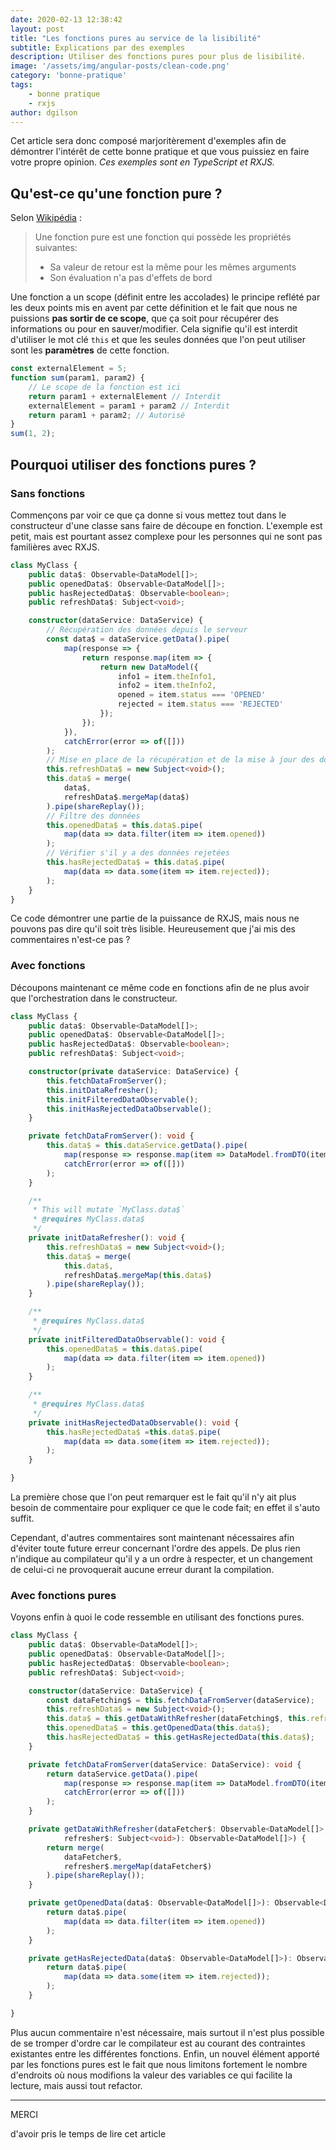```yaml
---
date: 2020-02-13 12:38:42
layout: post
title: "Les fonctions pures au service de la lisibilité"
subtitle: Explications par des exemples
description: Utiliser des fonctions pures pour plus de lisibilité.
image: '/assets/img/angular-posts/clean-code.png'
category: 'bonne-pratique'
tags:
    - bonne pratique
    - rxjs
author: dgilson
---
```


Cet article sera donc composé marjoritèrement d'exemples afin de démontrer l'intérêt de cette bonne pratique et que vous puissiez en faire votre propre opinion.
*Ces exemples sont en TypeScript et RXJS.*

## Qu'est-ce qu'une fonction pure ?

Selon [Wikipédia](https://fr.wikipedia.org/wiki/Fonction_pure) :

> Une fonction pure est une fonction qui possède les propriétés suivantes:
> * Sa valeur de retour est la même pour les mêmes arguments
> * Son évaluation n'a pas d'effets de bord

Une fonction a un scope (définit entre les accolades) le principe reflété par les deux points mis en avent par cette définition et le fait que nous ne puissions **pas sortir de ce scope**, que ça soit pour récupérer des informations ou pour en sauver/modifier.
Cela signifie qu'il est interdit d'utiliser le mot clé `this` et que les seules données que l'on peut utiliser sont les **paramètres** de cette fonction.

```ts
const externalElement = 5;
function sum(param1, param2) {
    // Le scope de la fonction est ici
    return param1 + externalElement // Interdit
    externalElement = param1 + param2 // Interdit
    return param1 + param2; // Autorisé
}
sum(1, 2);
```

## Pourquoi utiliser des fonctions pures ?

### Sans fonctions

Commençons par voir ce que ça donne si vous mettez tout dans le constructeur d'une classe sans faire de découpe en fonction.
L'exemple est petit, mais est pourtant assez complexe pour les personnes qui ne sont pas familières avec RXJS.

```ts
class MyClass {
    public data$: Observable<DataModel[]>;
    public openedData$: Observable<DataModel[]>;
    public hasRejectedData$: Observable<boolean>;
    public refreshData$: Subject<void>;

    constructor(dataService: DataService) {
        // Récupération des données depuis le serveur
        const data$ = dataService.getData().pipe(
            map(response => {
                return response.map(item => {
                    return new DataModel({
                        info1 = item.theInfo1,
                        info2 = item.theInfo2,
                        opened = item.status === 'OPENED'
                        rejected = item.status === 'REJECTED'
                    });
                });
            }),
            catchError(error => of([]))
        );
        // Mise en place de la récupération et de la mise à jour des données depuis le serveur
        this.refreshData$ = new Subject<void>();
        this.data$ = merge(
            data$,
            refreshData$.mergeMap(data$)
        ).pipe(shareReplay());
        // Filtre des données
        this.openedData$ = this.data$.pipe(
            map(data => data.filter(item => item.opened))
        );
        // Vérifier s'il y a des données rejetées
        this.hasRejectedData$ = this.data$.pipe(
            map(data => data.some(item => item.rejected));
        );
    }
}
```

Ce code démontrer une partie de la puissance de RXJS, mais nous ne pouvons pas dire qu'il soit très lisible. Heureusement que j'ai mis des commentaires n'est-ce pas ?

### Avec fonctions

Découpons maintenant ce même code en fonctions afin de ne plus avoir que l'orchestration dans le constructeur.

```ts
class MyClass {
    public data$: Observable<DataModel[]>;
    public openedData$: Observable<DataModel[]>;
    public hasRejectedData$: Observable<boolean>;
    public refreshData$: Subject<void>;

    constructor(private dataService: DataService) {
        this.fetchDataFromServer();
        this.initDataRefresher();
        this.initFilteredDataObservable();
        this.initHasRejectedDataObservable();
    }

    private fetchDataFromServer(): void {
        this.data$ = this.dataService.getData().pipe(
            map(response => response.map(item => DataModel.fromDTO(item))),
            catchError(error => of([]))
        );
    }

    /**
     * This will mutate `MyClass.data$`
     * @requires MyClass.data$
     */
    private initDataRefresher(): void {
        this.refreshData$ = new Subject<void>();
        this.data$ = merge(
            this.data$,
            refreshData$.mergeMap(this.data$)
        ).pipe(shareReplay());
    }

    /**
     * @requires MyClass.data$
     */
    private initFilteredDataObservable(): void {
        this.openedData$ = this.data$.pipe(
            map(data => data.filter(item => item.opened))
        );
    }

    /**
     * @requires MyClass.data$
     */
    private initHasRejectedDataObservable(): void {
        this.hasRejectedData$ =this.data$.pipe(
            map(data => data.some(item => item.rejected));
        );
    }

}
```

La première chose que l'on peut remarquer est le fait qu'il n'y ait plus besoin de commentaire pour expliquer ce que le code fait; en effet il s'auto suffit.

Cependant, d'autres commentaires sont maintenant nécessaires afin d'éviter toute future erreur concernant l'ordre des appels.
De plus rien n'indique au compilateur qu'il y a un ordre à respecter, et un changement de celui-ci ne provoquerait aucune erreur durant la compilation.

### Avec fonctions pures

Voyons enfin à quoi le code ressemble en utilisant des fonctions pures.

```ts
class MyClass {
    public data$: Observable<DataModel[]>;
    public openedData$: Observable<DataModel[]>;
    public hasRejectedData$: Observable<boolean>;
    public refreshData$: Subject<void>;

    constructor(dataService: DataService) {
        const dataFetching$ = this.fetchDataFromServer(dataService);
        this.refreshData$ = new Subject<void>();
        this.data$ = this.getDataWithRefresher(dataFetching$, this.refreshData$);
        this.openedData$ = this.getOpenedData(this.data$);
        this.hasRejectedData$ = this.getHasRejectedData(this.data$);
    }

    private fetchDataFromServer(dataService: DataService): void {
        return dataService.getData().pipe(
            map(response => response.map(item => DataModel.fromDTO(item))),
            catchError(error => of([]))
        );
    }

    private getDataWithRefresher(dataFetcher$: Observable<DataModel[]>,
            refresher$: Subject<void>): Observable<DataModel[]>) {
        return merge(
            dataFetcher$,
            refresher$.mergeMap(dataFetcher$)
        ).pipe(shareReplay());
    }

    private getOpenedData(data$: Observable<DataModel[]>): Observable<DataModel[]>) {
        return data$.pipe(
            map(data => data.filter(item => item.opened))
        );
    }

    private getHasRejectedData(data$: Observable<DataModel[]>): Observable<boolean>) {
        return data$.pipe(
            map(data => data.some(item => item.rejected));
        );
    }

}
```

Plus aucun commentaire n'est nécessaire, mais surtout il n'est plus possible de se tromper d'ordre car le compilateur est au courant des contraintes existantes entre les différentes fonctions.
Enfin, un nouvel élément apporté par les fonctions pures est le fait que nous limitons fortement le nombre d'endroits où nous modifions la valeur des variables ce qui facilite la lecture, mais aussi tout refactor.

---

<div class="gratitude">
    <span>MERCI</span>
    <p>d'avoir pris le temps de lire cet article</p>
</div>
